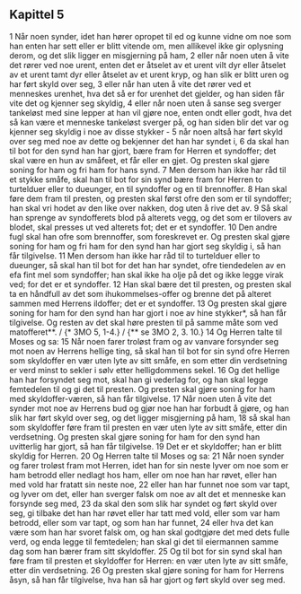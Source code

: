 ## Kapittel 5

1 Når noen synder, idet han hører opropet til ed og kunne vidne om noe som han enten har sett eller er blitt vitende om, men allikevel ikke gir oplysning derom, og det slik ligger en misgjerning på ham,
2 eller når noen uten å vite det rører ved noe urent, enten det er åtselet av et urent vilt dyr eller åtselet av et urent tamt dyr eller åtselet av et urent kryp, og han slik er blitt uren og har ført skyld over seg,
3 eller når han uten å vite det rører ved et menneskes urenhet, hva det så er for urenhet det gjelder, og han siden får vite det og kjenner seg skyldig,
4 eller når noen uten å sanse seg sverger tankeløst med sine lepper at han vil gjøre noe, enten ondt eller godt, hva det så kan være et menneske tankeløst sverger på, og han siden blir det var og kjenner seg skyldig i noe av disse stykker -
5 når noen altså har ført skyld over seg med noe av dette og bekjenner det han har syndet i,
6 da skal han til bot for den synd han har gjort, bære fram for Herren et syndoffer; det skal være en hun av småfeet, et får eller en gjet. Og presten skal gjøre soning for ham og fri ham for hans synd.
7 Men dersom han ikke har råd til et stykke småfe, skal han til bot for sin synd bære fram for Herren to turtelduer eller to dueunger, en til syndoffer og en til brennoffer.
8 Han skal føre dem fram til presten, og presten skal først ofre den som er til syndoffer; han skal vri hodet av den like over nakken, dog uten å rive det av.
9 Så skal han sprenge av syndofferets blod på alterets vegg, og det som er tilovers av blodet, skal presses ut ved alterets fot; det er et syndoffer.
10 Den andre fugl skal han ofre som brennoffer, som foreskrevet er. Og presten skal gjøre soning for ham og fri ham for den synd han har gjort seg skyldig i, så han får tilgivelse.
11 Men dersom han ikke har råd til to turtelduer eller to dueunger, så skal han til bot for det han har syndet, ofre tiendedelen av en efa fint mel som syndoffer; han skal ikke ha olje på det og ikke legge virak ved; for det er et syndoffer.
12 Han skal bære det til presten, og presten skal ta en håndfull av det som ihukommelses-offer og brenne det på alteret sammen med Herrens ildoffer; det er et syndoffer.
13 Og presten skal gjøre soning for ham for den synd han har gjort i noe av hine stykker*, så han får tilgivelse. Og resten av det skal høre presten til på samme måte som ved matofferet**. / {* 3MO 5, 1-4.} / {** se 3MO 2, 3. 10.}
14 Og Herren talte til Moses og sa:
15 Når noen farer troløst fram og av vanvare forsynder seg mot noen av Herrens hellige ting, så skal han til bot for sin synd ofre Herren som skyldoffer en vær uten lyte av sitt småfe, en som etter din verdsetning er verd minst to sekler i sølv etter helligdommens sekel.
16 Og det hellige han har forsyndet seg mot, skal han gi vederlag for, og han skal legge femtedelen til og gi det til presten. Og presten skal gjøre soning for ham med skyldoffer-væren, så han får tilgivelse.
17 Når noen uten å vite det synder mot noe av Herrens bud og gjør noe han har forbudt å gjøre, og han slik har ført skyld over seg, og det ligger misgjerning på ham,
18 så skal han som skyldoffer føre fram til presten en vær uten lyte av sitt småfe, etter din verdsetning. Og presten skal gjøre soning for ham for den synd han uvitterlig har gjort, så han får tilgivelse.
19 Det er et skyldoffer; han er blitt skyldig for Herren.
20 Og Herren talte til Moses og sa:
21 Når noen synder og farer troløst fram mot Herren, idet han for sin neste lyver om noe som er ham betrodd eller nedlagt hos ham, eller om noe han har røvet, eller han med vold har fratatt sin neste noe,
22 eller han har funnet noe som var tapt, og lyver om det, eller han sverger falsk om noe av alt det et menneske kan forsynde seg med,
23 da skal den som slik har syndet og ført skyld over seg, gi tilbake det han har røvet eller har tatt med vold, eller som var ham betrodd, eller som var tapt, og som han har funnet,
24 eller hva det kan være som han har svoret falsk om, og han skal godtgjøre det med dets fulle verd, og enda legge til femtedelen; han skal gi det til eiermannen samme dag som han bærer fram sitt skyldoffer.
25 Og til bot for sin synd skal han føre fram til presten et skyldoffer for Herren: en vær uten lyte av sitt småfe, etter din verdsetning.
26 Og presten skal gjøre soning for ham for Herrens åsyn, så han får tilgivelse, hva han så har gjort og ført skyld over seg med.
